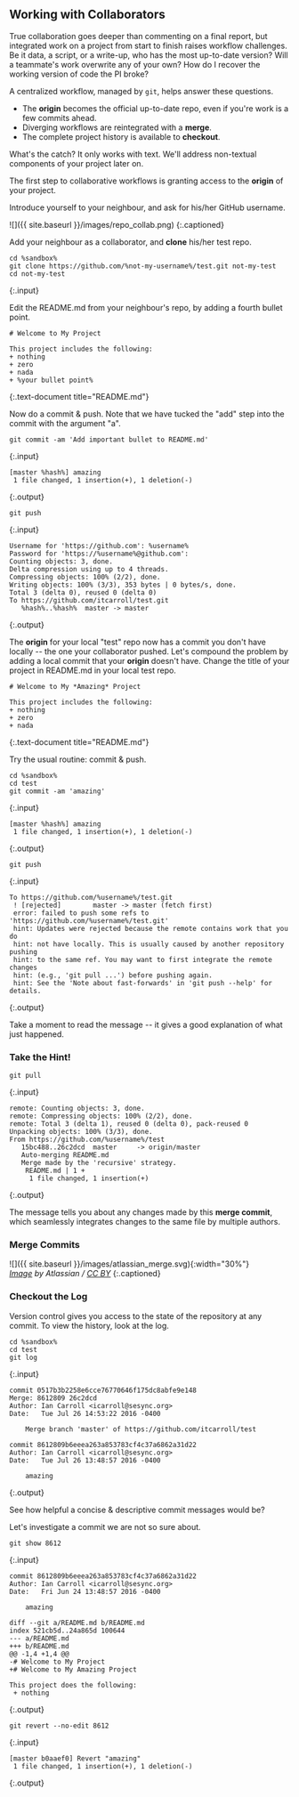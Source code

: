 ---
---

## Working with Collaborators

True collaboration goes deeper than commenting on a final report, but integrated work on a project from start to finish raises workflow challenges. Be it data, a script, or a write-up, who has the most up-to-date version? Will a teammate's work overwrite any of your own? How do I recover the working version of code the PI broke?

A centralized workflow, managed by `git`, helps answer these questions.

+ The **origin** becomes the official up-to-date repo, even if you're work is a few commits ahead.
+ Diverging workflows are reintegrated with a **merge**.
+ The complete project history is available to **checkout**.

What's the catch? It only works with text. We'll address non-textual components of your project later on.

<!--split-->

The first step to collaborative workflows is granting access to the **origin** of your project.

Introduce yourself to your neighbour, and ask for his/her GitHub username.

![]({{ site.baseurl }}/images/repo_collab.png)
{:.captioned}

Add your neighbour as a collaborator, and **clone** his/her test repo.

~~~
cd %sandbox%
git clone https://github.com/%not-my-username%/test.git not-my-test
cd not-my-test
~~~
{:.input}

<!--split-->

Edit the README.md from your neighbour's repo, by adding a fourth bullet point.

~~~
# Welcome to My Project

This project includes the following:
+ nothing
+ zero
+ nada
+ %your bullet point%
~~~
{:.text-document title="README.md"}

Now do a commit & push. Note that we have tucked the "add" step into the commit with the argument "a".

~~~
git commit -am 'Add important bullet to README.md'
~~~
{:.input}

~~~
[master %hash%] amazing
 1 file changed, 1 insertion(+), 1 deletion(-)
~~~
{:.output}

~~~
git push
~~~
{:.input}

~~~
Username for 'https://github.com': %username%
Password for 'https://%username%@github.com': 
Counting objects: 3, done.
Delta compression using up to 4 threads.
Compressing objects: 100% (2/2), done.
Writing objects: 100% (3/3), 353 bytes | 0 bytes/s, done.
Total 3 (delta 0), reused 0 (delta 0)
To https://github.com/itcarroll/test.git
   %hash%..%hash%  master -> master
~~~
{:.output}

<!--split-->

The **origin** for your local "test" repo now has a commit you don't have locally -- the one your collaborator pushed. Let's compound the problem by adding a local commit that your **origin** doesn't have. Change the title of your project in README.md in your local test repo.

~~~
# Welcome to My *Amazing* Project

This project includes the following:
+ nothing
+ zero
+ nada
~~~
{:.text-document title="README.md"}

<!--split-->

Try the usual routine: commit & push.

~~~
cd %sandbox%
cd test
git commit -am 'amazing'
~~~
{:.input}

~~~
[master %hash%] amazing
 1 file changed, 1 insertion(+), 1 deletion(-)
~~~
{:.output}

~~~
git push
~~~
{:.input}

~~~
To https://github.com/%username%/test.git
 ! [rejected]        master -> master (fetch first)
 error: failed to push some refs to 'https://github.com/%username%/test.git'
 hint: Updates were rejected because the remote contains work that you do
 hint: not have locally. This is usually caused by another repository pushing
 hint: to the same ref. You may want to first integrate the remote changes
 hint: (e.g., 'git pull ...') before pushing again.
 hint: See the 'Note about fast-forwards' in 'git push --help' for details.
~~~
{:.output}

Take a moment to read the message -- it gives a good explanation of what just happened.

<!--split-->

### Take the Hint!

~~~
git pull
~~~
{:.input}

~~~
remote: Counting objects: 3, done.
remote: Compressing objects: 100% (2/2), done.
remote: Total 3 (delta 1), reused 0 (delta 0), pack-reused 0
Unpacking objects: 100% (3/3), done.
From https://github.com/%username%/test
   15bc488..26c2dcd  master     -> origin/master
   Auto-merging README.md
   Merge made by the 'recursive' strategy.
    README.md | 1 +
	 1 file changed, 1 insertion(+)
~~~
{:.output}

The message tells you about any changes made by this **merge commit**, which seamlessly integrates changes to the same file by multiple authors.

<!--split-->

### Merge Commits

![]({{ site.baseurl }}/images/atlassian_merge.svg){:width="30%"}  
*[Image][using-branches] by Atlassian / [CC BY]*
{:.captioned}

<!--split-->

### Checkout the Log

Version control gives you access to the state of the repository at any commit. To view the history, look at the log.

~~~
cd %sandbox%
cd test
git log
~~~
{:.input}

~~~
commit 0517b3b2258e6cce76770646f175dc8abfe9e148
Merge: 8612809 26c2dcd
Author: Ian Carroll <icarroll@sesync.org>
Date:   Tue Jul 26 14:53:22 2016 -0400

    Merge branch 'master' of https://github.com/itcarroll/test
	
commit 8612809b6eeea263a853783cf4c37a6862a31d22
Author: Ian Carroll <icarroll@sesync.org>
Date:   Tue Jul 26 13:48:57 2016 -0400

    amazing
~~~
{:.output}

See how helpful a concise & descriptive commit messages would be?

<!--split-->

Let's investigate a commit we are not so sure about.

~~~
git show 8612
~~~
{:.input}

~~~
commit 8612809b6eeea263a853783cf4c37a6862a31d22
Author: Ian Carroll <icarroll@sesync.org>
Date:   Fri Jun 24 13:48:57 2016 -0400

    amazing
	
diff --git a/README.md b/README.md
index 521cb5d..24a865d 100644
--- a/README.md
+++ b/README.md
@@ -1,4 +1,4 @@
-# Welcome to My Project
+# Welcome to My Amazing Project

This project does the following:
 + nothing
~~~
{:.output}

~~~
git revert --no-edit 8612
~~~
{:.input}

~~~
[master b0aaef0] Revert "amazing"
 1 file changed, 1 insertion(+), 1 deletion(-)
~~~
{:.output}


[using-branches]: https://www.atlassian.com/git/tutorials/using-branches
[CC BY]: http://creativecommons.org/licenses/by/2.5/au/
